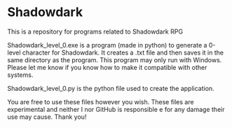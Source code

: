 # Shadowdark
This is a repository for programs related to Shadowdark RPG

Shadowdark_level_0.exe is a program (made in python) to generate a 0-level character for Shadowdark. It creates a .txt file and then saves it in the same directory as the program. This program may only run with Windows. Please let me know if you know how to make it compatible with other systems.

Shadowdark_level_0.py is the python file used to create the application.

You are free to use these files however you wish. These files are experimental and neither I nor GitHub is responsible e for any damage their use may cause.
Thank you!
